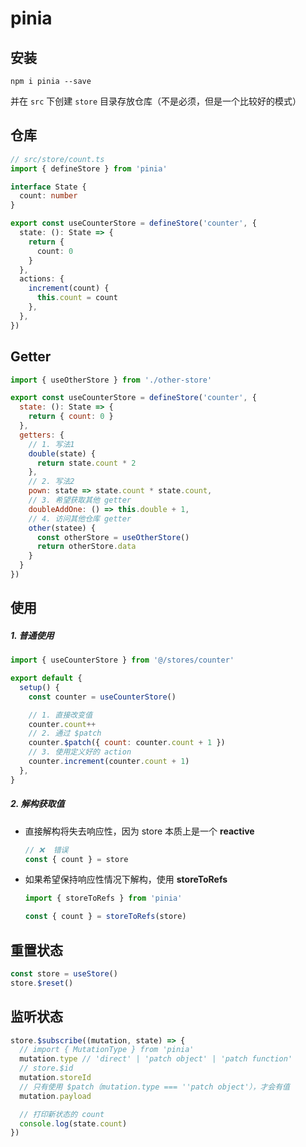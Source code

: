 # pinia

## 安装

```shell
npm i pinia --save
```

并在 `src` 下创建 `store` 目录存放仓库（不是必须，但是一个比较好的模式）

## 仓库

```typescript
// src/store/count.ts
import { defineStore } from 'pinia'

interface State {
  count: number
}

export const useCounterStore = defineStore('counter', {
  state: (): State => {
    return { 
      count: 0
    }
  },
  actions: {
    increment(count) {
      this.count = count
    },
  },
})
```

## Getter

```js
import { useOtherStore } from './other-store'

export const useCounterStore = defineStore('counter', {
  state: (): State => {
    return { count: 0 }
  },
  getters: {
    // 1. 写法1
    double(state) {
      return state.count * 2
    },
    // 2. 写法2
    pown: state => state.count * state.count,
    // 3. 希望获取其他 getter
	doubleAddOne: () => this.double + 1,
    // 4. 访问其他仓库 getter
    other(statee) {
      const otherStore = useOtherStore()
      return otherStore.data
    }
  }
})
```

## 使用

##### 1. 普通使用

```js
import { useCounterStore } from '@/stores/counter'

export default {
  setup() {
    const counter = useCounterStore()

    // 1. 直接改变值
    counter.count++
    // 2. 通过 $patch
    counter.$patch({ count: counter.count + 1 })
    // 3. 使用定义好的 action
    counter.increment(counter.count + 1)
  },
}
```

##### 2. 解构获取值

- 直接解构将失去响应性，因为 store 本质上是一个 **reactive**

  ```js
  // ❌  错误
  const { count } = store
  ```

- 如果希望保持响应性情况下解构，使用 **storeToRefs**

  ```js
  import { storeToRefs } from 'pinia'
  
  const { count } = storeToRefs(store)
  ```

## 重置状态

```js
const store = useStore()
store.$reset()
```

## 监听状态

```js
store.$subscribe((mutation, state) => {
  // import { MutationType } from 'pinia'
  mutation.type // 'direct' | 'patch object' | 'patch function'
  // store.$id
  mutation.storeId
  // 只有使用 $patch（mutation.type === ''patch object'），才会有值
  mutation.payload

  // 打印新状态的 count
  console.log(state.count)
})
```



